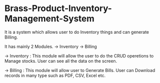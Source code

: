 # Brass-Product-Inventory-Management-System
It is a system which allows user to do Inventory things and can generate Billing.

It has mainly 2 Modules.
  -> Inventory
  -> Billing

  -> Inventory : 
        This module will allow the user to do the CRUD operetions to Manage stocks.
        User can see all the data on the screen.

  -> Billing : 
        This module will allow user to Generate Bills.
        User can Download records in many type such as PDF, CSV, Excel etc.

